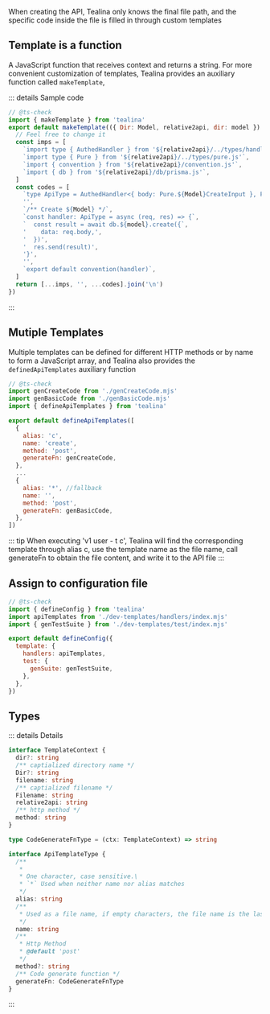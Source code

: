 When creating the API, Tealina only knows the final file path, and the specific code inside the file is filled in through custom templates
## Template is a function
A JavaScript function that receives context and returns a string.
For more convenient customization of templates, Tealina provides an auxiliary function called `makeTemplate`,

::: details Sample code
```js [dev-templates/genCreateCode.mjs]
// @ts-check
import { makeTemplate } from 'tealina'
export default makeTemplate(({ Dir: Model, relative2api, dir: model }) => {
  // Feel free to change it
  const imps = [
    `import type { AuthedHandler } from '${relative2api}/../types/handler.js'`,
    `import type { Pure } from '${relative2api}/../types/pure.js'`,
    `import { convention } from '${relative2api}/convention.js'`,
    `import { db } from '${relative2api}/db/prisma.js'`,
  ]
  const codes = [
    `type ApiType = AuthedHandler<{ body: Pure.${Model}CreateInput }, Pure.${Model}>`,
    '',
    `/** Create ${Model} */`,
    `const handler: ApiType = async (req, res) => {`,
    `  const result = await db.${model}.create({`,
    '    data: req.body,',
    '  })',
    '  res.send(result)',
    '}',
    '',
    `export default convention(handler)`,
  ]
  return [...imps, '', ...codes].join('\n')
})

```
:::

## Mutiple Templates
Multiple templates can be defined for different HTTP methods or by name to form a JavaScript array, and Tealina also provides the `definedApiTemplates` auxiliary function
```js [dev-templates/index.mjs]
// @ts-check
import genCreateCode from './genCreateCode.mjs'
import genBasicCode from './genBasicCode.mjs'
import { defineApiTemplates } from 'tealina'

export default defineApiTemplates([
  {
    alias: 'c',
    name: 'create',
    method: 'post',
    generateFn: genCreateCode,
  },
  ...
  {
    alias: '*', //fallback
    name: '',
    method: 'post',
    generateFn: genBasicCode,
  },
])
```

::: tip
When executing 'v1 user - t c', Tealina will find the corresponding template through alias c, use the template name as the file name, call generateFn to obtain the file content, and write it to the API file
:::

## Assign to configuration file
```js [tealina.config.mjs]
// @ts-check
import { defineConfig } from 'tealina'
import apiTemplates from './dev-templates/handlers/index.mjs'
import { genTestSuite } from './dev-templates/test/index.mjs'

export default defineConfig({
  template: {
    handlers: apiTemplates,
    test: {
      genSuite: genTestSuite,
    },
  },
})
```

## Types
::: details Details
```ts [template.d.ts]
interface TemplateContext {
  dir?: string
  /** captialized directory name */
  Dir?: string
  filename: string
  /** captialized filename */
  Filename: string
  relative2api: string
  /** http method */
  method: string
}

type CodeGenerateFnType = (ctx: TemplateContext) => string

interface ApiTemplateType {
  /**
   * 
   * One character, case sensitive.\
   * `*` Used when neither name nor alias matches
   */
  alias: string
  /**
   * Used as a file name, if empty characters, the file name is the last segment in the route
   */
  name: string
  /**
   * Http Method
   * @default 'post'
   */
  method?: string
  /** Code generate function */
  generateFn: CodeGenerateFnType
}
```
:::
